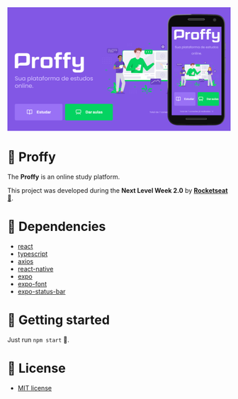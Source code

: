 <img src=".github/proffy-NLW_02.jpg" alt="Proffy" />

# :book: Proffy
The **Proffy** is an online study platform.

This project was developed during the **Next Level Week 2.0** by **[Rocketseat :rocket:](https://github.com/Rocketseat)**.

# :hammer: Dependencies
- [react](https://reactjs.org/)
- [typescript](https://www.npmjs.com/package/typescript)
- [axios](https://www.npmjs.com/package/axios)
- [react-native](https://reactnative.dev/)
- [expo](https://expo.io/)
- [expo-font](https://www.npmjs.com/package/expo-font)
- [expo-status-bar](https://www.npmjs.com/package/expo-status-bar)

# :checkered_flag: Getting started
Just run `npm start` :slightly_smiling_face:.

# :memo: License
- [MIT license](https://opensource.org/licenses/MIT)
